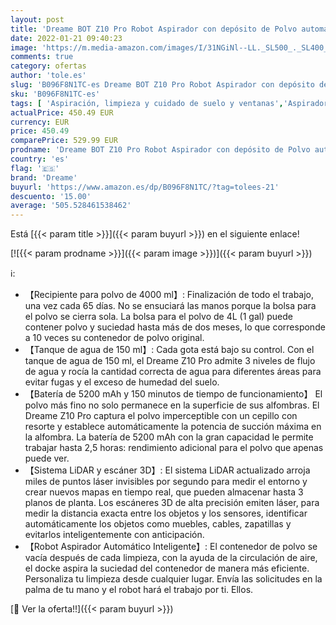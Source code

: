 ```yaml
---
layout: post
title: 'Dreame BOT Z10 Pro Robot Aspirador con depósito de Polvo automático de 4000 ml Sistema LiDAR 150 Minutos de Funcionamiento Tanque de Agua de 150 ml con Control de la aplicación Alexa Negro'
date: 2022-01-21 09:40:23
image: 'https://m.media-amazon.com/images/I/31NGiNl--LL._SL500_._SL400_.jpg'
comments: true
category: ofertas
author: 'tole.es'
slug: 'B096F8N1TC-es Dreame BOT Z10 Pro Robot Aspirador con depósito de Polvo...'
sku: 'B096F8N1TC-es'
tags: [ 'Aspiración, limpieza y cuidado de suelo y ventanas','Aspiradoras','Hogar y cocina','Robots aspiradores','alexa','dreame', ]
actualPrice: 450.49 EUR
currency: EUR
price: 450.49
comparePrice: 529.99 EUR
prodname: 'Dreame BOT Z10 Pro Robot Aspirador con depósito de Polvo automático de 4000 ml Sistema LiDAR 150 Minutos de Funcionamiento Tanque de Agua de 150 ml con Control de la aplicación Alexa Negro'
country: 'es'
flag: '🇪🇸'
brand: 'Dreame'
buyurl: 'https://www.amazon.es/dp/B096F8N1TC/?tag=tolees-21'
descuento: '15.00'
average: '505.528461538462'
---
```


Está [{{< param title >}}]({{< param buyurl >}}) en el siguiente enlace!

[![{{< param prodname >}}]({{< param image >}})]({{< param buyurl >}})

ℹ️:

- 【Recipiente para polvo de 4000 ml】: Finalización de todo el trabajo, una vez cada 65 días. No se ensuciará las manos porque la bolsa para el polvo se cierra sola. La bolsa para el polvo de 4L (1 gal) puede contener polvo y suciedad hasta más de dos meses, lo que corresponde a 10 veces su contenedor de polvo original.
- 【Tanque de agua de 150 ml】: Cada gota está bajo su control. Con el tanque de agua de 150 ml, el Dreame Z10 Pro admite 3 niveles de flujo de agua y rocía la cantidad correcta de agua para diferentes áreas para evitar fugas y el exceso de humedad del suelo.
- 【Batería de 5200 mAh y 150 minutos de tiempo de funcionamiento】 El polvo más fino no solo permanece en la superficie de sus alfombras. El Dreame Z10 Pro captura el polvo imperceptible con un cepillo con resorte y establece automáticamente la potencia de succión máxima en la alfombra. La batería de 5200 mAh con la gran capacidad le permite trabajar hasta 2,5 horas: rendimiento adicional para el polvo que apenas puede ver.
- 【Sistema LiDAR y escáner 3D】: El sistema LiDAR actualizado arroja miles de puntos láser invisibles por segundo para medir el entorno y crear nuevos mapas en tiempo real, que pueden almacenar hasta 3 planos de planta. Los escáneres 3D de alta precisión emiten láser, para medir la distancia exacta entre los objetos y los sensores, identificar automáticamente los objetos como muebles, cables, zapatillas y evitarlos inteligentemente con anticipación.
- 【Robot Aspirador Automático Inteligente】: El contenedor de polvo se vacía después de cada limpieza, con la ayuda de la circulación de aire, el docke aspira la suciedad del contenedor de manera más eficiente. Personaliza tu limpieza desde cualquier lugar. Envía las solicitudes en la palma de tu mano y el robot hará el trabajo por ti. Ellos.

[🛒 Ver la oferta!!]({{< param buyurl >}})
